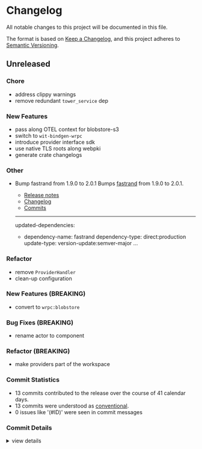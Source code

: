 # Changelog

All notable changes to this project will be documented in this file.

The format is based on [Keep a Changelog](https://keepachangelog.com/en/1.0.0/),
and this project adheres to [Semantic Versioning](https://semver.org/spec/v2.0.0.html).

## Unreleased

<csr-id-5957fce86a928c7398370547d0f43c9498185441/>
<csr-id-2badff2d8b7f791f8930272c3556bd9cf41c665b/>
<csr-id-e8f8d8732ca1ed01993aadc27a37bf66892633bc/>
<csr-id-8082135282f66b5d56fe6d14bb5ce6dc510d4b63/>
<csr-id-00b98e1f15f61c500f57f0f4cb3ccb29834d99a9/>
<csr-id-005b7073e6896f68aa64348fef44ae69305acaf7/>

### Chore

 - <csr-id-5957fce86a928c7398370547d0f43c9498185441/> address clippy warnings
 - <csr-id-2badff2d8b7f791f8930272c3556bd9cf41c665b/> remove redundant `tower_service` dep

### New Features

 - <csr-id-1e8fd3cacdd9eb097f3ec1f554858fabff76f5b9/> pass along OTEL context for blobstore-s3
 - <csr-id-322f471f9a8154224a50ec33517c9f5b1716d2d5/> switch to `wit-bindgen-wrpc`
 - <csr-id-a84492d15d154a272de33680f6338379fc036a3a/> introduce provider interface sdk
 - <csr-id-07b5e70a7f1321d184962d7197a8d98d1ecaaf71/> use native TLS roots along webpki
 - <csr-id-cda9f724d2d2e4ea55006a43b166d18875148c48/> generate crate changelogs

### Other

 - <csr-id-e8f8d8732ca1ed01993aadc27a37bf66892633bc/> Bump fastrand from 1.9.0 to 2.0.1
   Bumps [fastrand](https://github.com/smol-rs/fastrand) from 1.9.0 to 2.0.1.
   - [Release notes](https://github.com/smol-rs/fastrand/releases)
   - [Changelog](https://github.com/smol-rs/fastrand/blob/master/CHANGELOG.md)
   - [Commits](https://github.com/smol-rs/fastrand/compare/v1.9.0...v2.0.1)
   
   ---
   updated-dependencies:
   - dependency-name: fastrand
     dependency-type: direct:production
     update-type: version-update:semver-major
   ...

### Refactor

 - <csr-id-8082135282f66b5d56fe6d14bb5ce6dc510d4b63/> remove `ProviderHandler`
 - <csr-id-00b98e1f15f61c500f57f0f4cb3ccb29834d99a9/> clean-up configuration

### New Features (BREAKING)

 - <csr-id-91874e9f4bf2b37b895a4654250203144e12815c/> convert to `wrpc:blobstore`

### Bug Fixes (BREAKING)

 - <csr-id-903955009340190283c813fa225bae514fb15c03/> rename actor to component

### Refactor (BREAKING)

 - <csr-id-005b7073e6896f68aa64348fef44ae69305acaf7/> make providers part of the workspace

### Commit Statistics

<csr-read-only-do-not-edit/>

 - 13 commits contributed to the release over the course of 41 calendar days.
 - 13 commits were understood as [conventional](https://www.conventionalcommits.org).
 - 0 issues like '(#ID)' were seen in commit messages

### Commit Details

<csr-read-only-do-not-edit/>

<details><summary>view details</summary>

 * **Uncategorized**
    - Generate crate changelogs ([`cda9f72`](https://github.com/wasmCloud/wasmCloud/commit/cda9f724d2d2e4ea55006a43b166d18875148c48))
    - Pass along OTEL context for blobstore-s3 ([`1e8fd3c`](https://github.com/wasmCloud/wasmCloud/commit/1e8fd3cacdd9eb097f3ec1f554858fabff76f5b9))
    - Address clippy warnings ([`5957fce`](https://github.com/wasmCloud/wasmCloud/commit/5957fce86a928c7398370547d0f43c9498185441))
    - Rename actor to component ([`9039550`](https://github.com/wasmCloud/wasmCloud/commit/903955009340190283c813fa225bae514fb15c03))
    - Switch to `wit-bindgen-wrpc` ([`322f471`](https://github.com/wasmCloud/wasmCloud/commit/322f471f9a8154224a50ec33517c9f5b1716d2d5))
    - Remove `ProviderHandler` ([`8082135`](https://github.com/wasmCloud/wasmCloud/commit/8082135282f66b5d56fe6d14bb5ce6dc510d4b63))
    - Introduce provider interface sdk ([`a84492d`](https://github.com/wasmCloud/wasmCloud/commit/a84492d15d154a272de33680f6338379fc036a3a))
    - Use native TLS roots along webpki ([`07b5e70`](https://github.com/wasmCloud/wasmCloud/commit/07b5e70a7f1321d184962d7197a8d98d1ecaaf71))
    - Clean-up configuration ([`00b98e1`](https://github.com/wasmCloud/wasmCloud/commit/00b98e1f15f61c500f57f0f4cb3ccb29834d99a9))
    - Convert to `wrpc:blobstore` ([`91874e9`](https://github.com/wasmCloud/wasmCloud/commit/91874e9f4bf2b37b895a4654250203144e12815c))
    - Bump fastrand from 1.9.0 to 2.0.1 ([`e8f8d87`](https://github.com/wasmCloud/wasmCloud/commit/e8f8d8732ca1ed01993aadc27a37bf66892633bc))
    - Remove redundant `tower_service` dep ([`2badff2`](https://github.com/wasmCloud/wasmCloud/commit/2badff2d8b7f791f8930272c3556bd9cf41c665b))
    - Make providers part of the workspace ([`005b707`](https://github.com/wasmCloud/wasmCloud/commit/005b7073e6896f68aa64348fef44ae69305acaf7))
</details>

